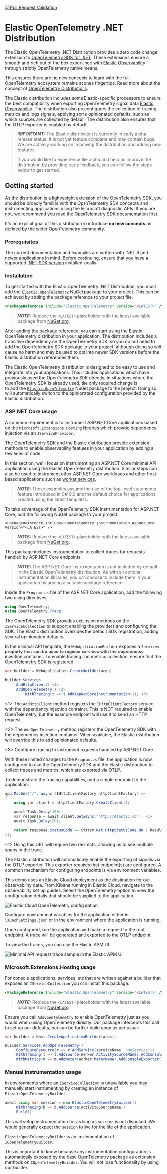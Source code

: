 [![Pull Request Validation](https://github.com/elastic/elastic-otel-dotnet/actions/workflows/ci.yml/badge.svg)](https://github.com/elastic/elastic-otel-dotnet/actions/workflows/ci.yml)

# Elastic OpenTelemetry .NET Distribution

The Elastic OpenTelemetry .NET Distribution provides a zero code change extension 
to [OpenTelemetry SDK for .NET](https://opentelemetry.io/docs/languages/net). These extensions ensure 
a smooth and rich out of the box experience with [Elastic Observability](https://www.elastic.co/observability) 
through strictly OpenTelemetry native means.

This ensures there are no new concepts to learn with the full OpenTelemetry ecosystem remains at ones 
fingertips. Read more about the concept of [OpenTelemetry Distributions](https://opentelemetry.io/docs/concepts/distributions).

The Elastic distribution includes some Elastic-specific processors to ensure the best 
compatibility when exporting OpenTelemetry signal data [Elastic Observability](https://www.elastic.co/observability). 
The distribution also preconfigures the collection of tracing, metrics and logs signals, applying 
some opinionated defaults, such as which sources are collected by default. The distribution also 
ensures that the OTLP exporter is enabled by default.

> **_IMPORTANT:_**  The Elastic distribution is currently in early alpha release status. It is not yet feature
complete and may contain bugs. We are actively working on improving the distribution and
adding new features.
>
>  If you would like to experience the alpha and help us improve the distribution by providing
early feedback, you can follow the steps below to get started.

## Getting started

As the distribution is a lightweight extension of the OpenTelemetry SDK, you should be broadly 
familiar with the OpenTelemetry SDK concepts and instrumenting applications using the Microsoft
diagnostic APIs. If you are not, we recommend you read the 
[OpenTelemetry SDK documentation](https://opentelemetry.io/docs/languages/net) first.

It's an explicit goal of this distribution to introduce **no new concepts** as defined by the wider OpenTelemetry community. 

### Prerequisites

The current documentation and examples are written with .NET 6 and newer applications in mind. 
Before continuing, ensure that you have a supported 
[.NET SDK version](https://dotnet.microsoft.com/en-us/download/dotnet) installed locally.

### Installation

To get started with the Elastic OpenTelemetry .NET Distribution, you must add the 
[`Elastic.OpenTelemetry`](https://www.nuget.org/packages/Elastic.OpenTelemetry)
NuGet package to your project. This can be achieved by adding the package reference to your project file.

```xml
<PackageReference Include="Elastic.OpenTelemetry" Version="<LATEST>" />
```
> **_NOTE:_** Replace the `<LATEST>` placeholder with the latest available package from 
[NuGet.org](https://www.nuget.org/packages/Elastic.OpenTelemetry).

After adding the package reference, you can start using the Elastic OpenTelemetry distribution 
in your application. The distribution includes a transitive dependency on the OpenTelemetry SDK, 
so you do not need to add the OpenTelemetry SDK package to your project, although doing so will 
cause no harm and may be used to opt into newer SDK versions before the Elastic distribution 
references them.

The Elastic OpenTelemetry distribution is designed to be easy to use and integrate into your 
applications. This includes applications which have previously used the OpenTelemetry SDK directly. 
In situations where the OpenTelemetry SDK is already used, the only required change is  
to add the [`Elastic.OpenTelemetry`](https://www.nuget.org/packages/Elastic.OpenTelemetry) NuGet 
package to the project. Doing so will automatically switch to the opinionated configuration provided 
by the Elastic distribution.

### ASP.NET Core usage

A common requirement is to instrument ASP.NET Core applications based on the `Microsoft.Extensions.Hosting` 
libraries which provide dependency injection via an `IServiceProvider`.

The OpenTelemetry SDK and the Elastic distribution provide extension methods to enable observability 
features in your application by adding a few lines of code.

In this section, we'll focus on instrumenting an ASP.NET Core minimal API application using the Elastic 
OpenTelemetry distribution. Similar steps can also be used to instrument other ASP.NET Core workloads 
and other host-based applications such as [worker services](https://learn.microsoft.com/en-us/dotnet/core/extensions/workers).

> **_NOTE:_** These examples assume the use of the top-level statements feature introduced in C# 9.0 and the 
default choice for applications created using the latest templates.

To take advantage of the OpenTelemetry SDK instrumentation for ASP.NET Core, add the following 
NuGet package to your project:

```
<PackageReference Include="OpenTelemetry.Instrumentation.AspNetCore" Version="<LATEST>" />
```
> **_NOTE:_** Replace the `<LATEST>` placeholder with the latest available package from [NuGet.org](https://www.nuget.org/packages/OpenTelemetry.Instrumentation.AspNetCore).

This package includes instrumentation to collect traces for requests handled by ASP.NET Core endpoints.

> **_NOTE:_** The ASP.NET Core instrumentation is not included by default in the Elastic OpenTelemetry distribution. 
As with all optional instrumentation libraries, you can choose to include them in your application by 
adding a suitable package reference.

Inside the `Program.cs` file of the ASP.NET Core application, add the following two using directives:

```csharp
using OpenTelemetry;
using OpenTelemetry.Trace;
```

The OpenTelemetry SDK provides extension methods on the `IServiceCollection` to support enabling the 
providers and configuring the SDK. The Elastic distribution overrides the default SDK registration, 
adding several opinionated defaults.

In the minimal API template, the `WebApplicationBuilder` exposes a `Services` property that can be used 
to register services with the dependency injection container. To enable tracing and metrics collection, 
ensure that the OpenTelemetry SDK is registered.

```csharp
var builder = WebApplication.CreateBuilder(args);

builder.Services
	.AddHttpClient() <1>
	.AddOpenTelemetry() <2>
		.WithTracing(t => t.AddAspNetCoreInstrumentation()); <3>
```
<1> The `AddHttpClient` method registers the `IHttpClientFactory` service with the dependency 
injection container. This is NOT required to enable OpenTelemetry, but the example endpoint will use it to 
send an HTTP request.

<2> The `AddOpenTelemetry` method registers the OpenTelemetry SDK with the dependency injection 
container. When available, the Elastic distribution will override this to add opinionated defaults.

<3> Configure tracing to instrument requests handled by ASP.NET Core.

With these limited changes to the `Program.cs` file, the application is now configured to use the 
OpenTelemetry SDK and the Elastic distribution to collect traces and metrics, which are exported via 
OTLP.

To demonstrate the tracing capabilities, add a simple endpoint to the application:

```csharp
app.MapGet("/", async (IHttpClientFactory httpClientFactory) =>
{
	using var client = httpClientFactory.CreateClient();

	await Task.Delay(100);
	var response = await client.GetAsync("http://elastic.co"); <1>
	await Task.Delay(50);

	return response.StatusCode == System.Net.HttpStatusCode.OK ? Results.Ok() : Results.StatusCode(500);
});
```
<1> Using this URL will require two redirects, allowing us to see multiple spans in the trace.

The Elastic distribution will automatically enable the exporting of signals via the OTLP exporter. This 
exporter requires that endpoint(s) are configured. A common mechanism for configuring endpoints is 
via environment variables. 

This demo uses an Elastic Cloud deployment as the destination for our observability data. From Kibana 
running in Elastic Cloud, navigate to the observability set up guides. Select the OpenTelemetry option 
to view the configuration details that should be supplied to the application.

![Elastic Cloud OpenTelemetry configuration](https://raw.githubusercontent.com/elastic/elastic-otel-dotnet/main/docs/images/elastic-cloud-opentelemetry-configuration.png)

Configure environment variables for the application either in `launchSettings.json` or in the environment 
where the application is running. 

Once configured, run the application and make a request to the root endpoint. A trace will be generated 
and exported to the OTLP endpoint.

To view the traces, you can use the Elastic APM UI.

![Minimal API request trace sample in the Elastic APM UI](https://raw.githubusercontent.com/elastic/elastic-otel-dotnet/main/docs/images/trace-sample-minimal-api.png)

### Microsoft.Extensions.Hosting usage

For console applications, services, etc that are written against a builder that exposes an `IServiceCollection`
you can install this package:

```xml
<PackageReference Include="Elastic.OpenTelemetry" Version="<LATEST>" />
```
> **_NOTE:_** Replace the `<LATEST>` placeholder with the latest available package from 
[NuGet.org](https://www.nuget.org/packages/Elastic.OpenTelemetry).

Ensure you call `AddOpenTelemetry` to enable OpenTelemetry just as you would when using OpenTelemetry directly. 
Our package intercepts this call to set up our defaults, but can be further build upon as per usual:

```csharp
var builder = Host.CreateApplicationBuilder(args);

builder.Services.AddOpenTelemetry()
	.ConfigureResource(r => r.AddService(serviceName: "MyService"))
	.WithTracing(t => t.AddSource(Worker.ActivitySourceName).AddConsoleExporter())
	.WithMetrics(m => m.AddMeter(Worker.MeterName).AddConsoleExporter());
```

### Manual Instrumentation usage

In environments where an `IServiceCollection` is unavailable you may manually start instrumenting by creating 
an instance of `ElasticOpenTelemetryBuilder`. 

```csharp
await using var session = new ElasticOpenTelemetryBuilder()
    .WithTracing(b => b.AddSource(ActivitySourceName))
    .Build();
```

This will setup instrumentation for as long as `session` is not disposed. We would generally expect the `session` 
to live for the life of the application.

`ElasticOpenTelemetryBuilder` is an implementation of [`IOpenTelemetryBuilder`](https://github.com/open-telemetry/opentelemetry-dotnet/blob/70657395b82ba00b8a1e848e8832b77dff94b6d2/src/OpenTelemetry.Api.ProviderBuilderExtensions/IOpenTelemetryBuilder.cs#L12). 

This is important to know because any instrumentation configuration is automatically exposed by the base 
OpenTelemetry package as extension methods on `IOpenTelemetryBuilder`. You will not lose functionality by 
using our builder.
